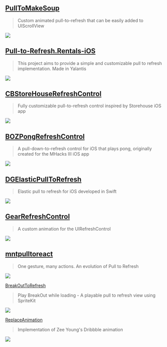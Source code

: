 [PullToMakeSoup](https://github.com/Yalantis/PullToMakeSoup)
--
> Custom animated pull-to-refresh that can be easily added to UIScrollView

![](https://raw.githubusercontent.com/Yalantis/PullToMakeSoup/master/PullToMakeSoupDemo/Resouces/recipe-finder.gif)

[Pull-to-Refresh.Rentals-iOS](https://github.com/Yalantis/Pull-to-Refresh.Rentals-iOS)
--
> This project aims to provide a simple and customizable pull to refresh implementation. Made in Yalantis

![](https://camo.githubusercontent.com/d406ac5a03a2b1fa5cf41fadc8d2408cb8709bdc/68747470733a2f2f6431337961637572716a676172612e636c6f756466726f6e742e6e65742f75736572732f3132353035362f73637265656e73686f74732f313635303331372f7265616c6573746174652d70756c6c5f312d322d332e676966)

[CBStoreHouseRefreshControl](https://github.com/coolbeet/CBStoreHouseRefreshControl)
--
> Fully customizable pull-to-refresh control inspired by Storehouse iOS app

![](https://camo.githubusercontent.com/556662451b6de3d5c56a471ee5931ab8caf2c5e3/68747470733a2f2f73332e616d617a6f6e6177732e636f6d2f737579752e746573742f434253746f7265486f75736552656672657368436f6e74726f6c312e676966)

[BOZPongRefreshControl](https://github.com/boztalay/BOZPongRefreshControl)
--
> A pull-down-to-refresh control for iOS that plays pong, originally created for the MHacks III iOS app

![](https://camo.githubusercontent.com/3a5c5c2468d45beb7e636013b32cb971cc48bde2/687474703a2f2f692e696d6775722e636f6d2f636468376556452e676966)

[DGElasticPullToRefresh](https://github.com/gontovnik/DGElasticPullToRefresh)
--
> Elastic pull to refresh for iOS developed in Swift

![](https://raw.githubusercontent.com/gontovnik/DGElasticPullToRefresh/master/DGElasticPullToRefreshPreview1.gif)

[GearRefreshControl](https://github.com/andreamazz/GearRefreshControl)
--
> A custom animation for the UIRefreshControl

![](https://raw.githubusercontent.com/andreamazz/GearRefreshControl/master/assets/screenshot.gif)

[mntpulltoreact](https://github.com/mentionapp/mntpulltoreact)
--
> One gesture, many actions. An evolution of Pull to Refresh

![](https://raw.githubusercontent.com/mentionapp/mntpulltoreact/master/README/mention-example.gif)

[BreakOutToRefresh](https://github.com/dasdom/BreakOutToRefresh)
> Play BreakOut while loading - A playable pull to refresh view using SpriteKit

![](https://raw.githubusercontent.com/dasdom/BreakOutToRefresh/master/Example/PullToRefreshDemo/what.gif)

[ReplaceAnimation](https://github.com/fruitcoder/ReplaceAnimation)
> Implementation of Zee Young's Dribbble animation

![](https://github.com/fruitcoder/ReplaceAnimation/raw/master/RefreshSuccess.gif)

